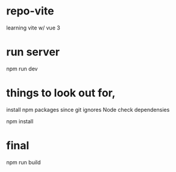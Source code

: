 # repo-vite
learning vite w/ vue 3

# run server 
npm run dev

# things to look out for, 
install npm packages since git ignores Node
check dependensies

npm install


# final 
npm run build
